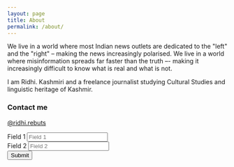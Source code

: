 ```yaml
---
layout: page
title: About
permalink: /about/
---
```


We live in a world where most Indian news outlets are dedicated to the "left" and the "right" – making the news increasingly polarised. We live in a world where misinformation spreads far faster than the truth –- making it increasingly difficult to know what is real and what is not. 

I am Ridhi. Kashmiri and a freelance journalist studying Cultural Studies and linguistic heritage of Kashmir.


### Contact me

[@ridhi.rebuts](https://www.instagram.com/ridhi.rebuts/)
<form id="test-form">
  
  <div>
    <label>Field 1</label>
    <input type="text" name="email" placeholder="Field 1"/>
  </div>

  <div>
    <label>Field 2</label>
    <input type="text" name="name" placeholder="Field 2"/>
  </div>
  

  <div>
    <button type="submit"id="submit-form">Submit</button>
  </div>


</form>
